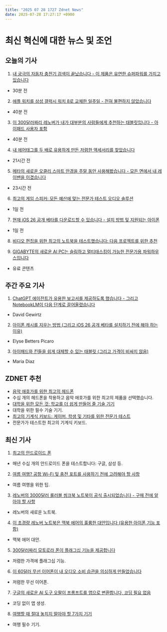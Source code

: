 ```yaml
---
title: "2025 07 28 1727 Zdnet News"
date: 2025-07-28 17:27:17 +0900
---
```


# 최신 혁신에 대한 뉴스 및 조언
## 오늘의 기사 

1. [내 궁극의 자동차 충전기 검색이 끝났습니다 - 이 제품은 유연한 슈퍼파워를 가지고 있습니다](https://www.zdnet.com/article/my-search-for-the-ultimate-car-charger-is-over-and-this-one-has-a-flexible-superpower/)  
- 30분 전 

2. [애플 워치를 삼성 갤럭시 워치 8로 교체한 일주일 - 전혀 불편하지 않았습니다](https://www.zdnet.com/article/i-replaced-my-apple-watch-with-the-samsung-galaxy-watch-8-for-a-week-and-didnt-mind-it/)  
- 40분 전 

3. [이 300달러짜리 레노버가 내가 대부분의 사람들에게 추천하는 태블릿입니다 - 아이패드 사용자 포함](https://www.zdnet.com/article/why-this-300-lenovo-is-the-tablet-i-recommend-to-most-people-including-ipad-users/)  
- 40분 전 

4. [내 에어태그를 두 배로 유용하게 만든 저렴한 액세서리를 찾았습니다](https://www.zdnet.com/article/i-found-cheap-accessories-that-made-my-airtags-twice-as-useful-and-secure/)  
- 21시간 전 

5. [메타의 새로운 오클리 스마트 안경을 주말 동안 사용해봤습니다 - 모든 면에서 내 레이밴을 이겼습니다](https://www.zdnet.com/article/i-spent-a-weekend-with-metas-new-oakley-smart-glasses-they-beat-my-ray-bans-in-every-way/)  
- 23시간 전 

6. [최고의 게임 스피커: 모든 예산에 맞는 전문가 테스트 오디오 솔루션](https://www.zdnet.com/home-and-office/home-entertainment/best-gaming-speakers/)  
- 1일 전 

7. [현재 iOS 26 공개 베타를 다운로드할 수 있습니다 - 설치 방법 및 지원되는 아이폰](https://www.zdnet.com/article/you-can-download-ios-26-public-beta-right-now-how-to-install-and-which-iphones-support-it/)  
- 1일 전 

8. [비디오 편집을 위한 최고의 노트북을 테스트했습니다: 다음 프로젝트를 위한 추천](https://www.zdnet.com/article/best-laptop-for-video-editing/)  

9. [GIGABYTE의 새로운 AI PC는 슬림하고 멀티태스킹이 가능한 전문가용 파워하우스입니다](https://www.zdnet.com/article/gigabytes-new-ai-pcs-are-slim-multitasking-powerhouses-for-professionals/)  
- 유료 콘텐츠

## 주간 주요 기사 

1. [ChatGPT 에이전트가 유용한 보고서를 제공하도록 했습니다 - 그리고 NotebookLM이 다음 단계로 끌어올렸습니다](https://www.zdnet.com/article/i-got-chatgpt-agent-to-deliver-a-truly-useful-report-and-then-notebooklm-took-it-to-the-next-level/)  
- David Gewirtz 

2. [아이폰 캐시를 지우는 방법 (그리고 iOS 26 공개 베타를 설치하기 전에 해야 하는 이유)](https://www.zdnet.com/article/how-to-clear-your-iphone-cache-and-why-you-should-do-it-before-installing-ios-26-public-beta/)  
- Elyse Betters Picaro 

3. [아이패드와 킨들을 쉽게 대체할 수 있는 태블릿 (그리고 가격이 비싸지 않음)](https://www.zdnet.com/article/finally-a-tablet-that-can-easily-replace-my-ipad-and-kindle-and-doesnt-break-the-bank/)  
- Maria Diaz

## ZDNET 추천 

- [음악 애호가를 위한 최고의 헤드폰](https://www.zdnet.com/article/best-music-headphones/)  
- 수십 개의 헤드폰을 착용하고 음악 애호가를 위한 최고의 제품을 선택했습니다. 
- [대학을 위한 모든 것: 학교를 더 쉽게 만들어 줄 기술 기기](https://www.zdnet.com/education/computers-tech/everything-you-need-for-back-to-school-tech/)  
- 대학을 위한 필수 기술 기기. 
- [최고의 기계식 키보드: 게이머, 학생 및 기타를 위한 전문가 테스트](https://www.zdnet.com/home-and-office/smart-office/best-mechanical-keyboard/)  
- 전문가가 테스트한 최고의 기계식 키보드.

## 최신 기사 

1. [최고의 안드로이드 폰](https://www.zdnet.com/article/best-android-phone/)  
- 매년 수십 개의 안드로이드 폰을 테스트합니다: 구글, 삼성 등. 

2. [여름 여행? 공항 Wi-Fi 및 충전 포트를 사용하기 전에 고려해야 할 사항](https://www.zdnet.com/article/traveling-this-summer-consider-this-before-using-airport-wi-fi-and-charging-ports/)  
- 여름 여행을 위한 팁. 

3. [레노버의 3000달러 롤러블 씽크북 노트북이 공식 출시되었습니다 - 구매 전에 알아야 할 사항](https://www.zdnet.com/article/lenovos-3000-rollable-thinkbook-laptop-is-officially-available-to-buy-know-this-before-you-do/)  
- 레노버의 새로운 노트북. 

4. [이 초경량 레노버 노트북은 맥북 에어의 훌륭한 대안입니다 (유용한 아이폰 기능 포함)](https://www.zdnet.com/article/this-ultraportable-lenovo-laptop-is-a-worthy-macbook-air-alternative-and-has-a-useful-iphone-feature/)  
- 맥북 에어 대안. 

5. [300달러짜리 모토로라 폰이 플래그십 기능을 제공합니다](https://www.zdnet.com/article/i-found-a-300-motorola-phone-that-offers-flagship-features-at-a-fraction-of-the-price/)  
- 저렴한 가격에 플래그십 기능. 

6. [이 60달러 무선 이어폰이 내 오디오 소비 습관을 의심하게 만들었습니다](https://www.zdnet.com/article/these-60-wireless-earbuds-made-me-question-my-audio-spending-habits/)  
- 저렴한 무선 이어폰. 

7. [구글의 새로운 AI 도구 오팔이 프롬프트를 앱으로 변환합니다, 코딩 필요 없음](https://www.zdnet.com/article/googles-new-ai-tool-opal-turns-prompts-into-apps-no-coding-required/)  
- 코딩 없이 앱 생성. 

8. [여행할 때 절대 놓치지 말아야 할 7가지 기기](https://www.zdnet.com/article/the-7-gadgets-i-never-travel-without-and-why-they-make-such-a-big-difference/)  
- 여행 필수 기기.
